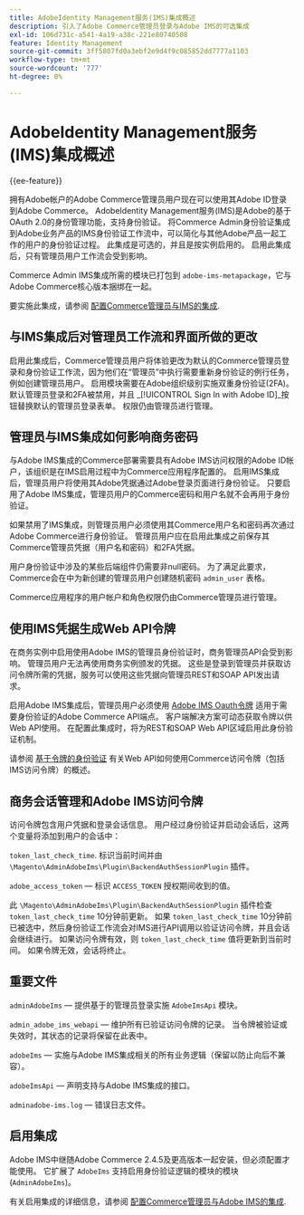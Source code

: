 ```yaml
---
title: AdobeIdentity Management服务(IMS)集成概述
description: 引入了Adobe Commerce管理员登录与Adobe IMS的可选集成
exl-id: 106d731c-a541-4a19-a38c-221e80740508
feature: Identity Management
source-git-commit: 3ff5807fd0a3ebf2e9d4f9c085852dd7777a1103
workflow-type: tm+mt
source-wordcount: '777'
ht-degree: 0%

---
```


# AdobeIdentity Management服务(IMS)集成概述

{{ee-feature}}

拥有Adobe帐户的Adobe Commerce管理员用户现在可以使用其Adobe ID登录到Adobe Commerce。 AdobeIdentity Management服务(IMS)是Adobe的基于OAuth 2.0的身份管理功能，支持身份验证。 将Commerce Admin身份验证集成到Adobe业务产品的IMS身份验证工作流中，可以简化与其他Adobe产品一起工作的用户的身份验证过程。 此集成是可选的，并且是按实例启用的。 启用此集成后，只有管理员用户工作流会受到影响。 

Commerce Admin IMS集成所需的模块已打包到  `adobe-ims-metapackage`，它与Adobe Commerce核心版本捆绑在一起。

要实施此集成，请参阅 [配置Commerce管理员与IMS的集成](./adobe-ims-config.md).

## 与IMS集成后对管理员工作流和界面所做的更改

启用此集成后，Commerce管理员用户将体验更改为默认的Commerce管理员登录和身份验证工作流，因为他们在“管理员”中执行需要重新身份验证的例行任务，例如创建管理员用户。 启用模块需要在Adobe组织级别实施双重身份验证(2FA)。 默认管理员登录和2FA被禁用，并且 _[!UICONTROL Sign In with Adobe ID]_按钮替换默认的管理员登录表单。 权限仍由管理员进行管理。

## 管理员与IMS集成如何影响商务密码

与Adobe IMS集成的Commerce部署需要具有Adobe IMS访问权限的Adobe ID帐户，该组织是在IMS启用过程中为Commerce应用程序配置的。  启用IMS集成后，管理员用户将使用其Adobe凭据通过Adobe登录页面进行身份验证。 只要启用了Adobe IMS集成，管理员用户的Commerce密码和用户名就不会再用于身份验证。

如果禁用了IMS集成，则管理员用户必须使用其Commerce用户名和密码再次通过Adobe Commerce进行身份验证。 管理员用户应在启用此集成之前保存其Commerce管理员凭据（用户名和密码）和2FA凭据。

用户身份验证中涉及的某些后端组件仍需要非null密码。 为了满足此要求，Commerce会在中为新创建的管理员用户创建随机密码 `admin_user` 表格。

Commerce应用程序的用户帐户和角色权限仍由Commerce管理员进行管理。


## 使用IMS凭据生成Web API令牌

在商务实例中启用使用Adobe IMS的管理员身份验证时，商务管理员API会受到影响。 管理员用户无法再使用商务实例颁发的凭据。 这些是登录到管理员并获取访问令牌所需的凭据，服务可以使用这些凭据向管理员REST和SOAP API发出请求。

启用Adobe IMS集成后，管理员用户必须使用 [Adobe IMS Oauth令牌](https://developer.adobe.com/developer-console/docs/guides/authentication/OAuthIntegration/) 适用于需要身份验证的Adobe Commerce API端点。 客户端解决方案可动态获取令牌以供Web API使用。 在配置此集成时，将为REST和SOAP Web API区域启用此身份验证机制。

请参阅 [基于令牌的身份验证](https://developer.adobe.com/commerce/webapi/get-started/authentication/gs-authentication-token/) 有关Web API如何使用Commerce访问令牌（包括IMS访问令牌）的概述。

## 商务会话管理和Adobe IMS访问令牌

访问令牌包含用户凭据和登录会话信息。 用户经过身份验证并启动会话后，这两个变量将添加到用户的会话中：

`token_last_check_time`. 标识当前时间并由 `\Magento\AdminAdobeIms\Plugin\BackendAuthSessionPlugin` 插件。

`adobe_access_token`  — 标识 `ACCESS_TOKEN` 授权期间收到的值。

此 `\Magento\AdminAdobeIms\Plugin\BackendAuthSessionPlugin` 插件检查 `token_last_check_time` 10分钟前更新。 如果 `token_last_check_time` 10分钟前已被选中，然后身份验证工作流会对IMS进行API调用以验证访问令牌，并且会话会继续进行。 如果访问令牌有效，则 `token_last_check_time` 值将更新到当前时间。 如果令牌无效，会话将终止。

## 重要文件

`adminAdobeIms`  — 提供基于的管理员登录实施 `AdobeImsApi` 模块。

`admin_adobe_ims_webapi`  — 维护所有已验证访问令牌的记录。 当令牌被验证或失效时，其状态的记录将保留在此表中。

`adobeIms`  — 实施与Adobe IMS集成相关的所有业务逻辑（保留以防止向后不兼容）。

`adobeImsApi`  — 声明支持与Adobe IMS集成的接口。

`adminadobe-ims.log`  — 错误日志文件。

## 启用集成

Adobe IMS中继随Adobe Commerce 2.4.5及更高版本一起安装，但必须配置才能使用。 它扩展了 `AdobeIms` 支持启用身份验证逻辑的模块的模块(`AdminAdobeIms`)。

有关启用集成的详细信息，请参阅 [配置Commerce管理员与Adobe IMS的集成](./adobe-ims-config.md).
